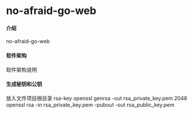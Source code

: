# no-afraid-go-web

#### 介绍

no-afraid-go-web

#### 软件架构

软件架构说明

#### 生成秘钥和公钥

放入文件项目根目录 rsa-key
openssl genrsa -out rsa_private_key.pem 2048
openssl rsa -in rsa_private_key.pem -pubout -out rsa_public_key.pem
